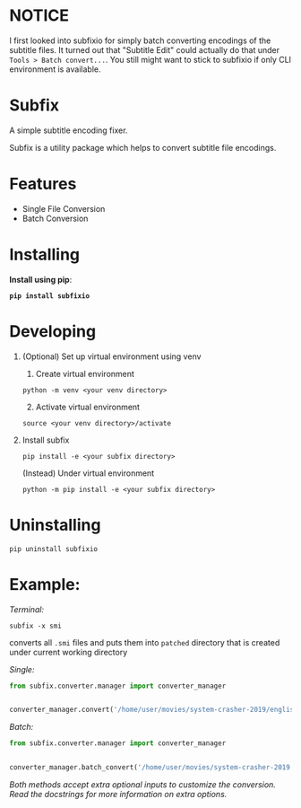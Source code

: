 # NOTICE

I first looked into subfixio for simply batch converting encodings of the subtitle files. It turned out that "Subtitle Edit" could actually do that under `Tools > Batch convert...`. You still might want to stick to subfixio if only CLI environment is available.

# Subfix

A simple subtitle encoding fixer.

Subfix is a utility package which helps to convert subtitle file encodings.

# Features

- Single File Conversion
- Batch Conversion

# Installing

**Install using pip**:

**`pip install subfixio`**

# Developing

1. (Optional) Set up virtual environment using venv

    1. Create virtual environment

    `python -m venv <your venv directory>`

    2. Activate virtual environment

    `source <your venv directory>/activate`

2. Install subfix

    `pip install -e <your subfix directory>`
    
    (Instead) Under virtual environment
    
    `python -m pip install -e <your subfix directory>`

# Uninstalling

`pip uninstall subfixio`

# Example:

*Terminal:*
```
subfix -x smi
```

converts all `.smi` files and puts them into `patched` directory that is created under current working directory

*Single:*
```python
from subfix.converter.manager import converter_manager


converter_manager.convert('/home/user/movies/system-crasher-2019/english_sub.srt')
```
*Batch:*
```python
from subfix.converter.manager import converter_manager


converter_manager.batch_convert('/home/user/movies/system-crasher-2019')
```
*Both methods accept extra optional inputs to customize the conversion.*
<br>
*Read the docstrings for more information on extra options.*